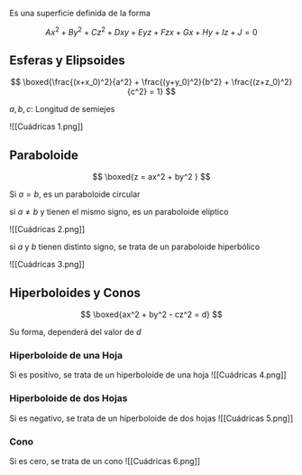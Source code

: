 Es una superficie definida de la forma

$$
Ax^2 + By^2 + Cz^2 + Dxy + Eyz + Fzx + Gx + Hy + Iz + J = 0
$$

## Esferas y Elipsoides

$$
\boxed{\frac{(x+x_0)^2}{a^2} + \frac{(y+y_0)^2}{b^2} + \frac{(z+z_0)^2}{c^2} = 1}
$$

$a, b, c$: Longitud de semiejes

![[Cuádricas 1.png]]

## Paraboloide

$$
\boxed{z = ax^2 + by^2 }
$$

Si $a = b$, es un paraboloide circular

si $a ≠ b$ y tienen el mismo signo, es un paraboloide elíptico

![[Cuádricas 2.png]]

si $a$ y $b$ tienen distinto signo, se trata de un paraboloide hiperbólico

![[Cuádricas 3.png]]

## Hiperboloides y Conos

$$
\boxed{ax^2 + by^2 - cz^2 = d}
$$

Su forma, dependerá del valor de $d$

### Hiperboloide de una Hoja

Si es positivo, se trata de un hiperboloide de una hoja ![[Cuádricas 4.png]]

### Hiperboloide de dos Hojas

Si es negativo, se trata de un hiperboloide de dos hojas ![[Cuádricas 5.png]]

### Cono

Si es cero, se trata de un cono ![[Cuádricas 6.png]]
